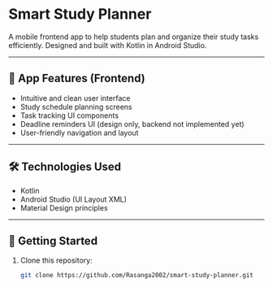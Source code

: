 # Smart Study Planner

A mobile frontend app to help students plan and organize their study tasks efficiently. Designed and built with Kotlin in Android Studio.

---

## 📱 App Features (Frontend)

- Intuitive and clean user interface
- Study schedule planning screens
- Task tracking UI components
- Deadline reminders UI (design only, backend not implemented yet)
- User-friendly navigation and layout

---

## 🛠️ Technologies Used

- Kotlin  
- Android Studio (UI Layout XML)  
- Material Design principles

---

## 🚀 Getting Started

1. Clone this repository:
   ```bash
   git clone https://github.com/Rasanga2002/smart-study-planner.git
